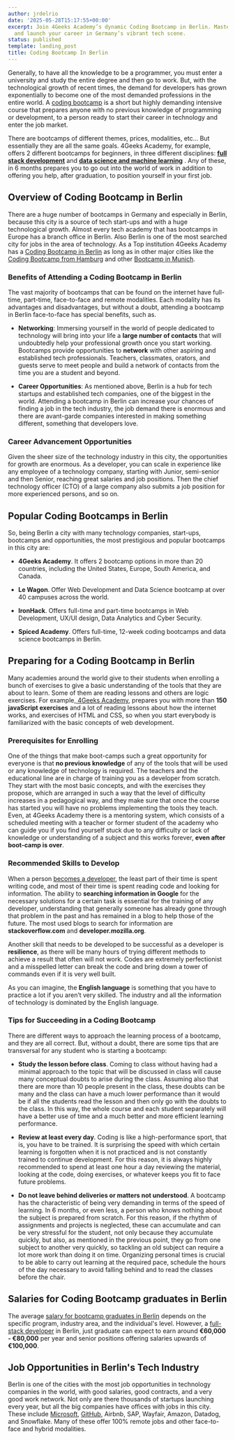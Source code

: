```yaml
---
author: jrdelrio
date: '2025-05-28T15:17:55+00:00'
excerpt: Join 4Geeks Academy’s dynamic Coding Bootcamp in Berlin. Master coding skills
  and launch your career in Germany’s vibrant tech scene.
status: published
template: landing_post
title: Coding Bootcamp In Berlin
---
```

Generally, to have all the knowledge to be a programmer, you must enter a university and study the entire degree and then go to work. But, with the technological growth of recent times, the demand for developers has grown exponentially to become one of the most demanded professions in the entire world. A [coding bootcamp](https://4geeksacademy.com/us/coding-bootcamp) is a short but highly demanding intensive course that prepares anyone with no previous knowledge of programming or development, to a person ready to start their career in technology and enter the job market.

There are bootcamps of different themes, prices, modalities, etc… But essentially they are all the same goals. 4Geeks Academy, for example, offers 2 different bootcamps for beginners, in three different disciplines: [**full stack development**](https://4geeksacademy.com/us/coding-bootcamps/part-time-full-stack-developer) and [**data science and machine learning**](https://4geeksacademy.com/us/coding-bootcamps/datascience-machine-learning) . Any of these, in 6 months prepares you to go out into the world of work in addition to offering you help, after graduation, to position yourself in your first job.


## Overview of Coding Bootcamp in Berlin

There are a huge number of bootcamps in Germany and especially in Berlin, because this city is a source of tech start-ups and with a huge technological growth. Almost every tech academy that has bootcamps in Europe has a branch office in Berlin. Also Berlin is one of the most searched city for jobs in the area of technology. As a Top institution 4Geeks Academy has a [Coding Bootcamp in Berlin](https://4geeksacademy.com/us/coding-campus/coding-bootcamp-berlin-germany) as long as in other major cities like the [Coding Bootcamp from Hamburg](https://4geeksacademy.com/us/coding-campus/coding-bootcamp-hamburg-germany) and other [Bootcamp in Munich](https://4geeksacademy.com/us/coding-campus/coding-bootcamp-munich-germany).

### Benefits of Attending a Coding Bootcamp in Berlin

The vast majority of bootcamps that can be found on the internet have full-time, part-time, face-to-face and remote modalities. Each modality has its advantages and disadvantages, but without a doubt, attending a bootcamp in Berlin face-to-face has special benefits, such as.

+ **Networking**: Immersing yourself in the world of people dedicated to technology will bring into your life a **large number of contacts** that will undoubtedly help your professional growth once you start working. Bootcamps provide opportunities to **network** with other aspiring and established tech professionals. Teachers, classmates, orators, and guests serve to meet people and build a network of contacts from the time you are a student and beyond.

+ **Career Opportunities**: As mentioned above, Berlin is a hub for tech startups and established tech companies, one of the biggest in the world. Attending a bootcamp in Berlin can increase your chances of finding a job in the tech industry, the job demand there is enormous and there are avant-garde companies interested in making something different, something that developers love.


### Career Advancement Opportunities

Given the sheer size of the technology industry in this city, the opportunities for growth are enormous. As a developer, you can scale in experience like any employee of a technology company, starting with Junior, semi-senior and then Senior, reaching great salaries and job positions. Then the chief technology officer (CTO) of a large company also submits a job position for more experienced persons, and so on.

## Popular Coding Bootcamps in Berlin

So, being Berlin a city with many technology companies, start-ups, bootcamps and opportunities, the most prestigious and popular bootcamps in this city are:

+ **4Geeks Academy**. It offers 2 bootcamp options in more than 20 countries, including the United States, Europe, South America, and Canada.

+ **Le Wagon**. Offer Web Development and Data Science bootcamp at over 40 campuses across the world.

+ **IronHack**. Offers full-time and part-time bootcamps in Web Development, UX/UI design, Data Analytics and Cyber Security.

+ **Spiced Academy**. Offers full-time, 12-week coding bootcamps and data science bootcamps in Berlin.


## Preparing for a Coding Bootcamp in Berlin

Many academies around the world give to their students when enrolling a bunch of exercises to give a basic understanding of the tools that they are about to learn. Some of them are reading lessons and others are logic exercises. For example,[ 4Geeks Academy](https://4geeksacademy.com/), prepares you with more than **150 javaScript exercises** and a lot of reading lessons about how the internet works, and exercises of HTML and CSS, so when you start everybody is familiarized with the basic concepts of web development.


### Prerequisites for Enrolling

One of the things that make boot-camps such a great opportunity for everyone is that **no previous knowledge** of any of the tools that will be used or any knowledge of technology is required. The teachers and the educational line are in charge of training you as a developer from scratch. They start with the most basic concepts, and with the exercises they propose, which are arranged in such a way that the level of difficulty increases in a pedagogical way, and they make sure that once the course has started you will have no problems implementing the tools they teach. Even, at 4Geeks Academy there is a mentoring system, which consists of a scheduled meeting with a teacher or former student of the academy who can guide you if you find yourself stuck due to any difficulty or lack of knowledge or understanding of a subject and this works forever, **even after boot-camp is over**.


### Recommended Skills to Develop

When a person [becomes a developer](https://4geeksacademy.com/us/index), the least part of their time is spent writing code, and most of their time is spent reading code and looking for information. The ability to **searching information in Google** for the necessary solutions for a certain task is essential for the training of any developer, understanding that generally someone has already gone through that problem in the past and has remained in a blog to help those of the future. The most used blogs to search for information are **stackoverflow.com** and **developer.mozilla.org**.

Another skill that needs to be developed to be successful as a developer is **resilience**, as there will be many hours of trying different methods to achieve a result that often will not work. Codes are extremely perfectionist and a misspelled letter can break the code and bring down a tower of commands even if it is very well built.

As you can imagine, the **English language** is something that you have to practice a lot if you aren’t very skilled. The industry and all the information of technology is dominated by the English language.


### Tips for Succeeding in a Coding Bootcamp

There are different ways to approach the learning process of a bootcamp, and they are all correct. But, without a doubt, there are some tips that are transversal for any student who is starting a bootcamp:

+ **Study the lesson before class**. 
Coming to class without having had a minimal approach to the topic that will be discussed in class will cause many conceptual doubts to arise during the class. Assuming also that there are more than 10 people present in the class, these doubts can be many and the class can have a much lower performance than it would be if all the students read the lesson and then only go with the doubts to the class. In this way, the whole course and each student separately will have a better use of time and a much better and more efficient learning performance.

+ **Review at least every day**. 
Coding is like a high-performance sport, that is, you have to be trained. It is surprising the speed with which certain learning is forgotten when it is not practiced and is not constantly trained to continue development. For this reason, it is always highly recommended to spend at least one hour a day reviewing the material, looking at the code, doing exercises, or whatever keeps you fit to face future problems.

+ **Do not leave behind deliveries or matters not understood**. 
A bootcamp has the characteristic of being very demanding in terms of the speed of learning. In 6 months, or even less, a person who knows nothing about the subject is prepared from scratch. For this reason, if the rhythm of assignments and projects is neglected, these can accumulate and can be very stressful for the student, not only because they accumulate quickly, but also, as mentioned in the previous point, they go from one subject to another very quickly, so tackling an old subject can require a lot more work than doing it on time. Organizing personal times is crucial to be able to carry out learning at the required pace, schedule the hours of the day necessary to avoid falling behind and to read the classes before the chair.


## Salaries for Coding Bootcamp graduates in Berlin

The average [salary for bootcamp graduates in Berlin](https://4geeksacademy.com/us/software-engineer-salary/software-engineer-salary-germany) depends on the specific program, industry area, and the individual's level. However, a [full-stack developer](https://admin.4geeks.com/media/asset/full-stack-developer-portfolio) in Berlin, just graduate can expect to earn around **€60,000 - €80,000** per year and senior positions offering salaries upwards of **€100,000**.


## Job Opportunities in Berlin's Tech Industry

Berlin is one of the cities with the most job opportunities in technology companies in the world, with good salaries, good contracts, and a very good work network. Not only are there thousands of startups launching every year, but all the big companies have offices with jobs in this city. These include [Microsoft](https://www.microsoft.com/en-us/), [GitHub](https://github.com/4GeeksAcademy), Airbnb, SAP, Wayfair, Amazon, Datadog, and Snowflake. Many of these offer 100% remote jobs and other face-to-face and hybrid modalities.